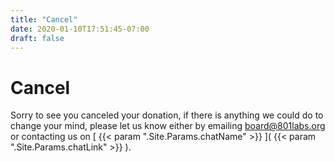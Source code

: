 ```yaml
---
title: "Cancel"
date: 2020-01-10T17:51:45-07:00
draft: false
---
```


# Cancel

Sorry to see you canceled your donation, if there is anything we could do to change your mind, please let us know either by emailing [board@801labs.org](mailto:board@801labs.org) or contacting us on [ {{< param ".Site.Params.chatName" >}} ]( {{< param ".Site.Params.chatLink" >}} ).
